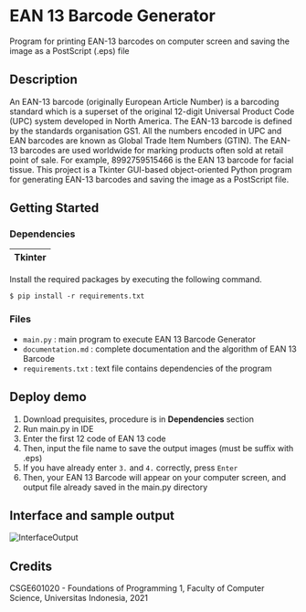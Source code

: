 # EAN 13 Barcode Generator
Program for printing EAN-13 barcodes on computer screen and saving the image as a PostScript (.eps) file

## Description
An EAN-13 barcode (originally European Article Number) is a barcoding standard which is a superset of the original 12-digit Universal Product Code (UPC) system developed in North America. The EAN-13 barcode is defined by the standards organisation GS1. All the numbers encoded in UPC and EAN barcodes are known as Global Trade Item Numbers (GTIN). The EAN-13 barcodes are used worldwide for marking products often sold at retail point of sale. For example, 8992759515466 is the EAN 13 barcode for facial tissue. This project is a Tkinter GUI-based object-oriented Python program for generating EAN-13 barcodes and saving the image as a PostScript file.

## Getting Started
### Dependencies
| Tkinter       |
| ------------- |

Install the required packages by executing the following command.

```$ pip install -r requirements.txt```

### Files
- ```main.py``` : main program to execute EAN 13 Barcode Generator
- ```documentation.md``` : complete documentation and the algorithm of EAN 13 Barcode
- ```requirements.txt``` : text file contains dependencies of the program

## Deploy demo
1. Download prequisites, procedure is in **Dependencies** section
2. Run main.py in IDE
3. Enter the first 12 code of EAN 13 code
4. Then, input the file name to save the output images (must be suffix with .eps)
5. If you have already enter ```3.``` and ```4.``` correctly, press ```Enter```
6. Then, your EAN 13 Barcode will appear on your computer screen, and output file already saved in the main.py directory

## Interface and sample output
![InterfaceOutput](https://user-images.githubusercontent.com/101693218/166213690-5f0b8078-c7d7-4300-b728-fd8b3109ca52.png)

## Credits
CSGE601020 - Foundations of Programming 1, Faculty of Computer Science, Universitas Indonesia, 2021

